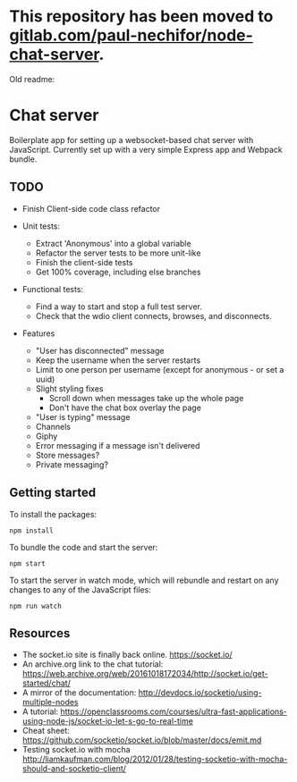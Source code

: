# This repository has been moved to [gitlab.com/paul-nechifor/node-chat-server](http://gitlab.com/paul-nechifor/node-chat-server).

Old readme:

Chat server
===========

Boilerplate app for setting up a websocket-based chat server with JavaScript. Currently set up with a very simple Express app and Webpack bundle.

TODO
----

- Finish Client-side code class refactor

- Unit tests:
  - Extract 'Anonymous' into a global variable
  - Refactor the server tests to be more unit-like
  - Finish the client-side tests
  - Get 100% coverage, including else branches

- Functional tests:
  - Find a way to start and stop a full test server.
  - Check that the wdio client connects, browses, and disconnects.

- Features
  - "User has disconnected" message
  - Keep the username when the server restarts
  - Limit to one person per username (except for anonymous - or set a uuid)
  - Slight styling fixes
    - Scroll down when messages take up the whole page
    - Don't have the chat box overlay the page
  - "User is typing" message
  - Channels
  - Giphy
  - Error messaging if a message isn't delivered
  - Store messages?
  - Private messaging?

Getting started
---------------

To install the packages:
```
npm install
```
To bundle the code and start the server:
```
npm start
```
To start the server in watch mode, which will rebundle and restart on any changes to any of the JavaScript files:
```
npm run watch
```

Resources
---------

- The socket.io site is finally back online. https://socket.io/
- An archive.org link to the chat tutorial: https://web.archive.org/web/20161018172034/http://socket.io/get-started/chat/
- A mirror of the documentation: http://devdocs.io/socketio/using-multiple-nodes
- A tutorial: https://openclassrooms.com/courses/ultra-fast-applications-using-node-js/socket-io-let-s-go-to-real-time
- Cheat sheet: https://github.com/socketio/socket.io/blob/master/docs/emit.md
- Testing socket.io with mocha http://liamkaufman.com/blog/2012/01/28/testing-socketio-with-mocha-should-and-socketio-client/
